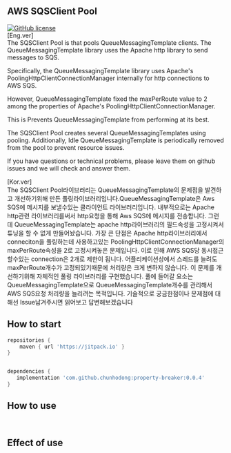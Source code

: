 ## AWS SQSClient Pool
[![GitHub license](https://img.shields.io/badge/License-Apache%202.0-green.svg)](https://github.com/chunhodong/property-breaker/blob/master/License)
<br>
[Eng.ver]
<br>
The SQSClient Pool is that pools QueueMessagingTemplate clients.
The QueueMessagingTemplate library uses the Apache http library to send messages to SQS.

Specifically, the QueueMessagingTemplate library uses Apache's PoolingHttpClientConnectionManager internally for http connections to AWS SQS.

However, QueueMessagingTemplate fixed the maxPerRoute value to 2 among the properties of Apache's PoolingHttpClientConnectionManager.

This is
Prevents QueueMessagingTemplate from performing at its best.

The SQSClient Pool creates several QueueMessagingTemplates using pooling. Additionally, Idle QueueMessagingTemplate is periodically removed from the pool to prevent resource issues.

If you have questions or technical problems, please leave them on github issues and we will check and answer them.

[Kor.ver]
<br>
The SQSClient Pool라이브러리는 QueueMessagingTemplate의 문제점을 발견하고 개선하기위해 만든 풀링라이브러리입니다.QueueMessagingTemplate은 Aws SQS에 메시지를 보낼수있는 클라이언트 라이브러리입니다.
내부적으로는 Apache http관련 라이브러리를써서 http요청을 통해 Aws SQS에 메시지를 전송합니다. 그런데 QueueMessagingTemplate는 apache http라이브러리의 필드속성을 고정시켜서 튜닝을 할 수 없게 만들어놨습니다.
가장 큰 단점은 Apache http라이브러리에서 conneciton을 풀링하는데 사용하고있는 PoolingHttpClientConnectionManager의 maxPerRoute속성을 2로 고정시켜놓은 문제입니다.
이로 인해 AWS SQS당 동시접근할수있는 connection은 2개로 제한이 됩니다. 어플리케이션상에서 스레드를 늘려도 maxPerRoute개수가 고정되있기때문에 처리량은 크게 변하지 않습니다. 이 문제를 개선하기위해
자체적인 풀링 라이브러리를 구현했습니다. 풀에 들어갈 요소는 QueueMessagingTemplate으로 QueueMessagingTemplate개수를 관리해서 AWS SQS요청 처리량을 늘리려는 목적입니다. 기술적으로 궁금한점이나 문제점에 대해선
Issue남겨주시면 읽어보고 답변해보겠습니다




## How to start
```groovy
repositories {
    maven { url 'https://jitpack.io' }
}


dependencies {
   implementation 'com.github.chunhodong:property-breaker:0.0.4'
}
```


## How to use
```yaml

```

```yaml


```

## Effect of use
